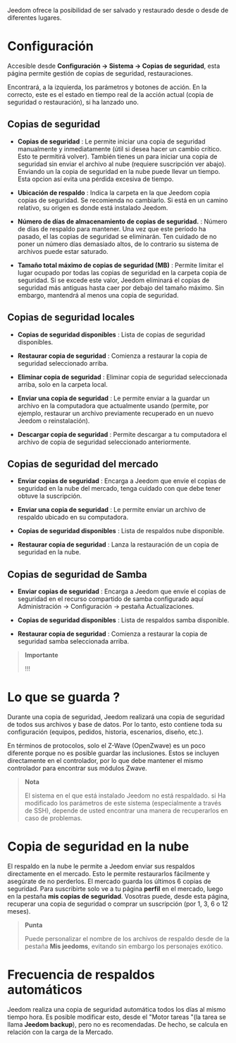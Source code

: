 Jeedom ofrece la posibilidad de ser salvado y restaurado desde o desde
de diferentes lugares.

Configuración 
=============

Accesible desde **Configuración → Sistema → Copias de seguridad**, esta página permite
gestión de copias de seguridad, restauraciones.

Encontrará, a la izquierda, los parámetros y botones de acción. En la
correcto, este es el estado en tiempo real de la acción actual (copia de seguridad
o restauración), si ha lanzado uno.

**Copias de seguridad** 
---------------

-   **Copias de seguridad** : Le permite iniciar una copia de seguridad manualmente y
    inmediatamente (útil si desea hacer un cambio crítico.
    Esto te permitirá volver). También tienes un
    para iniciar una copia de seguridad sin enviar el archivo al
    nube (requiere suscripción ver abajo). Enviando un
    la copia de seguridad en la nube puede llevar un tiempo. Esta opcion
    así evita una pérdida excesiva de tiempo.

-   **Ubicación de respaldo** : Indica la carpeta en la que
    Jeedom copia copias de seguridad. Se recomienda no
    cambiarlo. Si está en un camino relativo, su origen es
    donde está instalado Jeedom.

-   **Número de días de almacenamiento de copias de seguridad.** : Número de
    días de respaldo para mantener. Una vez que este período ha pasado, el
    las copias de seguridad se eliminarán. Ten cuidado de no poner un número
    días demasiado altos, de lo contrario su sistema de archivos puede
    estar saturado.

-   **Tamaño total máximo de copias de seguridad (MB)** : Permite limitar
    el lugar ocupado por todas las copias de seguridad en la carpeta
    copia de seguridad. Si se excede este valor, Jeedom eliminará el
    copias de seguridad más antiguas hasta caer por debajo del
    tamaño máximo. Sin embargo, mantendrá al menos una copia de seguridad.

**Copias de seguridad locales** 
-----------------------

-   **Copias de seguridad disponibles** : Lista de copias de seguridad disponibles.

-   **Restaurar copia de seguridad** : Comienza a restaurar la copia de seguridad
    seleccionado arriba.

-   **Eliminar copia de seguridad** : Eliminar copia de seguridad seleccionada
    arriba, solo en la carpeta local.

-   **Enviar una copia de seguridad** : Le permite enviar a la
    guardar un archivo en la computadora que
    actualmente usando (permite, por ejemplo, restaurar un archivo
    previamente recuperado en un nuevo Jeedom o reinstalación).

-   **Descargar copia de seguridad** : Permite descargar a tu
    computadora el archivo de copia de seguridad seleccionado anteriormente.

**Copias de seguridad del mercado** 
----------------------

-   **Enviar copias de seguridad** : Encarga a Jeedom que envíe el
    copias de seguridad en la nube del mercado, tenga cuidado con que debe tener
    obtuve la suscripción.

-   **Enviar una copia de seguridad** : Le permite enviar un
    archivo de respaldo ubicado en su computadora.

-   **Copias de seguridad disponibles** : Lista de respaldos
    nube disponible.

-   **Restaurar copia de seguridad** : Lanza la restauración de un
    copia de seguridad en la nube.

**Copias de seguridad de Samba** 
---------------------

-   **Enviar copias de seguridad** : Encarga a Jeedom que envíe el
    copias de seguridad en el recurso compartido de samba configurado aquí
    Administración → Configuración → pestaña Actualizaciones.

-   **Copias de seguridad disponibles** : Lista de respaldos
    samba disponible.

-   **Restaurar copia de seguridad** : Comienza a restaurar la copia de seguridad
    samba seleccionada arriba.

> **Importante**
>
>  !!! 


Lo que se guarda ? 
==============================

Durante una copia de seguridad, Jeedom realizará una copia de seguridad de todos sus archivos y
base de datos. Por lo tanto, esto contiene toda su configuración
(equipos, pedidos, historia, escenarios, diseño, etc.).

En términos de protocolos, solo el Z-Wave (OpenZwave) es un poco
diferente porque no es posible guardar las inclusiones.
Estos se incluyen directamente en el controlador, por lo que debe
mantener el mismo controlador para encontrar sus módulos Zwave.

> **Nota**
>
> El sistema en el que está instalado Jeedom no está respaldado. si
> Ha modificado los parámetros de este sistema (especialmente a través de SSH),
> depende de usted encontrar una manera de recuperarlos en caso de problemas.

Copia de seguridad en la nube 
================

El respaldo en la nube le permite a Jeedom enviar sus respaldos
directamente en el mercado. Esto le permite restaurarlos fácilmente
y asegúrate de no perderlos. El mercado guarda los últimos 6
copias de seguridad. Para suscribirte solo ve a tu página
**perfil** en el mercado, luego en la pestaña **mis copias de seguridad**. Vosotras
puede, desde esta página, recuperar una copia de seguridad o comprar un
suscripción (por 1, 3, 6 o 12 meses).

> **Punta**
>
> Puede personalizar el nombre de los archivos de respaldo desde
> de la pestaña **Mis jeedoms**, evitando sin embargo los personajes
> exótico.

Frecuencia de respaldos automáticos 
======================================

Jeedom realiza una copia de seguridad automática todos los días al mismo tiempo
hora. Es posible modificar esto, desde el &quot;Motor
tareas &quot;(la tarea se llama **Jeedom backup**), pero no es
recomendadas. De hecho, se calcula en relación con la carga de la
Mercado.
